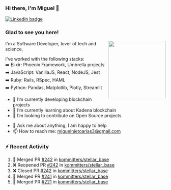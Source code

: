 ### Hi there, I'm Miguel 👋

<a href="https://linkedin.com/in/miguelnietoa/" target="_blank" rel="noopener noreferrer">
  <img src="https://img.shields.io/badge/-LinkedIn-0e76a8?style=flat-square&logo=Linkedin&logoColor=white" alt="Linkedin badge">
</a>
<!-- [![Website Badge](https://img.shields.io/badge/Website-3b5998?style=flat-square&logo=google-chrome&logoColor=white)](#notavailablenow#) 

<img src="https://i.imgur.com/tbrLrt5.gif" width=400 alt="Coding GIF" align="right"/>
-->


### Glad to see you here!
<a href="https://github.com/miguelnietoa"><img src="https://github-readme-stats-git-masterrstaa-rickstaa.vercel.app/api?username=miguelnietoa&show_icons=true&hide_border=true&count_private=true&include_all_commits=true&theme=tokyonight" height="180em" align="right"/></a>
I'm a Software Developer, lover of tech and science. 

I've worked with the following stacks:\
➡️ Elixir: Phoenix Framework, Umbrella projects\
➡️ JavaScript: VanillaJS, React, NodeJS, Jest\
➡️ Ruby: Rails, RSpec, HAML\
➡️ Python: Pandas, Matplotlib, Plotly, Streamlit

- 🔭 I’m currently developing blockchain projects
- 🌱 I’m currently learning about Kadena blockchain
- 👯 I’m looking to contribute on Open Source projects
<!-- 
- 😄 I just finished a Machine Learning course! 
- 🤔 I’m looking for help with ...
-->
- 💬 Ask me about anything, I am happy to help
- 📫 How to reach me: miguelnietoarias3@gmail.com


### ⚡ Recent Activity

<!--START_SECTION:activity-->
1. 🎉 Merged PR [#242](https://github.com/kommitters/stellar_base/pull/242) in [kommitters/stellar_base](https://github.com/kommitters/stellar_base)
2. ❌ Reopened PR [#242](https://github.com/kommitters/stellar_base/pull/242) in [kommitters/stellar_base](https://github.com/kommitters/stellar_base)
3. ❌ Closed PR [#242](https://github.com/kommitters/stellar_base/pull/242) in [kommitters/stellar_base](https://github.com/kommitters/stellar_base)
4. 🎉 Merged PR [#241](https://github.com/kommitters/stellar_base/pull/241) in [kommitters/stellar_base](https://github.com/kommitters/stellar_base)
5. 🎉 Merged PR [#221](https://github.com/kommitters/stellar_base/pull/221) in [kommitters/stellar_base](https://github.com/kommitters/stellar_base)
<!--END_SECTION:activity-->
